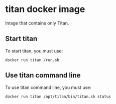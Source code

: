 # titan docker image

Image that contains only Titan.

## Start titan

To start titan, you must use:

```
docker run titan /run.sh
```

## Use titan command line

To use titan command line, you must use:

```
docker run titan /opt/titan/bin/titan.sh status
```
